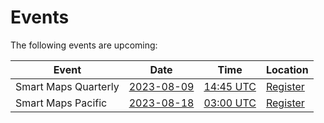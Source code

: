 # Events

The following events are upcoming:

| Event | Date | Time| Location |
| --- | --- | --- |----|
Smart Maps Quarterly | [2023-08-09](./2023-08-09.md) | [14:45 UTC](https://www.timeanddate.com/worldclock/fixedtime.html?msg=UN+Smart+Maps+Quarterly+Meetup&iso=20230809T1445&p1=1440&ah=1) | [Register](https://us02web.zoom.us/j/82862812293?pwd=VGpOYXFoZUVEMHFzVWVaQjNWWjNtUT09)
Smart Maps Pacific | [2023-08-18](./2023-08-18.md) | [03:00 UTC](https://www.timeanddate.com/worldclock/fixedtime.html?msg=UN+Smart+Maps+Pacific&iso=20230818T03&p1=1440&ah=1) | [Register](https://ucla.zoom.us/meeting/register/tJcoc-mvrTovG920aIcgb-64RaKdVWKTb1Ik)
